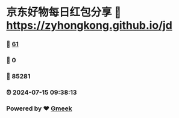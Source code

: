 # 京东好物每日红包分享 :link: https://zyhongkong.github.io/jd 
### :page_facing_up: [61](https://zyhongkong.github.io/jd/tag.html) 
### :speech_balloon: 0 
### :hibiscus: 85281 
### :alarm_clock: 2024-07-15 09:38:13 
### Powered by :heart: [Gmeek](https://github.com/Meekdai/Gmeek)
